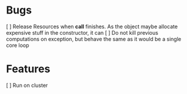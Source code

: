 # Bugs
[ ] Release Resources when __call__ finishes. As the object maybe allocate expensive stuff in the constructor, it can 
[ ] Do not kill previous computations on exception, but behave the same as it would be a single core loop

# Features
[ ] Run on cluster